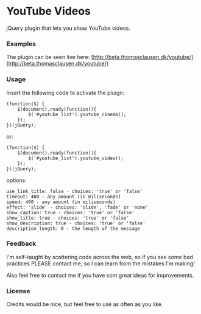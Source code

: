 # YouTube Videos

jQuery plugin that lets you show YouTube videos.

### Examples

The plugin can be seen live here: [http://beta.thomasclausen.dk/youtube/](http://beta.thomasclausen.dk/youtube/)

### Usage

Insert the following code to activate the pluign:

    (function($) {
        $(document).ready(function(){
            $('#youtube_list').youtube_cinema();
        });
    })(jQuery);

or:

    (function($) {
        $(document).ready(function(){
            $('#youtube_list').youtube_video();
        });
    })(jQuery);

options:

    use_link_title: false - choices: 'true' or 'false'
    timeout: 400 - any amount (in miliseconds)
    speed: 400 - any amount (in miliseconds)
    effect: 'slide' - choices: 'slide', 'fade' or 'none'
    show_caption: true - choices: 'true' or 'false'
    show_title: true - choices: 'true' or 'false'
    show_description: true - choices: 'true' or 'false'
    description_length: 0 - the length of the message

### Feedback

I'm self-taught by scattering code across the web, so if you see some bad practices PLEASE contact me, so I can learn from the mistakes I'm making!

Also feel free to contact me if you have som great ideas for improvements.

### License

Credits would be nice, but feel free to use as often as you like.
